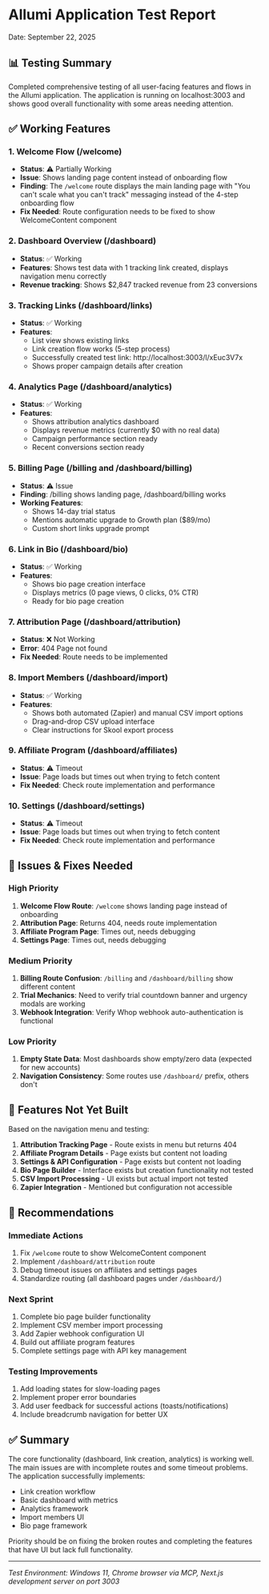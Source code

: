 # Allumi Application Test Report
Date: September 22, 2025

## 📊 Testing Summary

Completed comprehensive testing of all user-facing features and flows in the Allumi application. The application is running on localhost:3003 and shows good overall functionality with some areas needing attention.

## ✅ Working Features

### 1. Welcome Flow (/welcome)
- **Status**: ⚠️ Partially Working
- **Issue**: Shows landing page content instead of onboarding flow
- **Finding**: The `/welcome` route displays the main landing page with "You can't scale what you can't track" messaging instead of the 4-step onboarding flow
- **Fix Needed**: Route configuration needs to be fixed to show WelcomeContent component

### 2. Dashboard Overview (/dashboard)
- **Status**: ✅ Working
- **Features**: Shows test data with 1 tracking link created, displays navigation menu correctly
- **Revenue tracking**: Shows $2,847 tracked revenue from 23 conversions

### 3. Tracking Links (/dashboard/links)
- **Status**: ✅ Working
- **Features**:
  - List view shows existing links
  - Link creation flow works (5-step process)
  - Successfully created test link: http://localhost:3003/l/xEuc3V7x
  - Shows proper campaign details after creation

### 4. Analytics Page (/dashboard/analytics)
- **Status**: ✅ Working
- **Features**:
  - Shows attribution analytics dashboard
  - Displays revenue metrics (currently $0 with no real data)
  - Campaign performance section ready
  - Recent conversions section ready

### 5. Billing Page (/billing and /dashboard/billing)
- **Status**: ⚠️ Issue
- **Finding**: /billing shows landing page, /dashboard/billing works
- **Working Features**:
  - Shows 14-day trial status
  - Mentions automatic upgrade to Growth plan ($89/mo)
  - Custom short links upgrade prompt

### 6. Link in Bio (/dashboard/bio)
- **Status**: ✅ Working
- **Features**:
  - Shows bio page creation interface
  - Displays metrics (0 page views, 0 clicks, 0% CTR)
  - Ready for bio page creation

### 7. Attribution Page (/dashboard/attribution)
- **Status**: ❌ Not Working
- **Error**: 404 Page not found
- **Fix Needed**: Route needs to be implemented

### 8. Import Members (/dashboard/import)
- **Status**: ✅ Working
- **Features**:
  - Shows both automated (Zapier) and manual CSV import options
  - Drag-and-drop CSV upload interface
  - Clear instructions for Skool export process

### 9. Affiliate Program (/dashboard/affiliates)
- **Status**: ⚠️ Timeout
- **Issue**: Page loads but times out when trying to fetch content
- **Fix Needed**: Check route implementation and performance

### 10. Settings (/dashboard/settings)
- **Status**: ⚠️ Timeout
- **Issue**: Page loads but times out when trying to fetch content
- **Fix Needed**: Check route implementation and performance

## 🔧 Issues & Fixes Needed

### High Priority
1. **Welcome Flow Route**: `/welcome` shows landing page instead of onboarding
2. **Attribution Page**: Returns 404, needs route implementation
3. **Affiliate Program Page**: Times out, needs debugging
4. **Settings Page**: Times out, needs debugging

### Medium Priority
1. **Billing Route Confusion**: `/billing` and `/dashboard/billing` show different content
2. **Trial Mechanics**: Need to verify trial countdown banner and urgency modals are working
3. **Webhook Integration**: Verify Whop webhook auto-authentication is functional

### Low Priority
1. **Empty State Data**: Most dashboards show empty/zero data (expected for new accounts)
2. **Navigation Consistency**: Some routes use `/dashboard/` prefix, others don't

## 📝 Features Not Yet Built

Based on the navigation menu and testing:
1. **Attribution Tracking Page** - Route exists in menu but returns 404
2. **Affiliate Program Details** - Page exists but content not loading
3. **Settings & API Configuration** - Page exists but content not loading
4. **Bio Page Builder** - Interface exists but creation functionality not tested
5. **CSV Import Processing** - UI exists but actual import not tested
6. **Zapier Integration** - Mentioned but configuration not accessible

## 🎯 Recommendations

### Immediate Actions
1. Fix `/welcome` route to show WelcomeContent component
2. Implement `/dashboard/attribution` route
3. Debug timeout issues on affiliates and settings pages
4. Standardize routing (all dashboard pages under `/dashboard/`)

### Next Sprint
1. Complete bio page builder functionality
2. Implement CSV member import processing
3. Add Zapier webhook configuration UI
4. Build out affiliate program features
5. Complete settings page with API key management

### Testing Improvements
1. Add loading states for slow-loading pages
2. Implement proper error boundaries
3. Add user feedback for successful actions (toasts/notifications)
4. Include breadcrumb navigation for better UX

## ✅ Summary

The core functionality (dashboard, link creation, analytics) is working well. The main issues are with incomplete routes and some timeout problems. The application successfully implements:
- Link creation workflow
- Basic dashboard with metrics
- Analytics framework
- Import members UI
- Bio page framework

Priority should be on fixing the broken routes and completing the features that have UI but lack full functionality.

---
*Test Environment: Windows 11, Chrome browser via MCP, Next.js development server on port 3003*